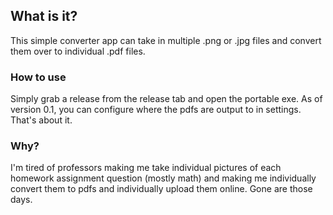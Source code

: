 ## What is it?
This simple converter app can take in multiple .png or .jpg files and convert them over to individual .pdf files.

### How to use
Simply grab a release from the release tab and open the portable exe. As of version 0.1, you can configure where the pdfs are output to in settings. That's about it.

### Why?
I'm tired of professors making me take individual pictures of each homework assignment question (mostly math) and making me individually convert them to pdfs and individually upload them online. Gone are those days.
